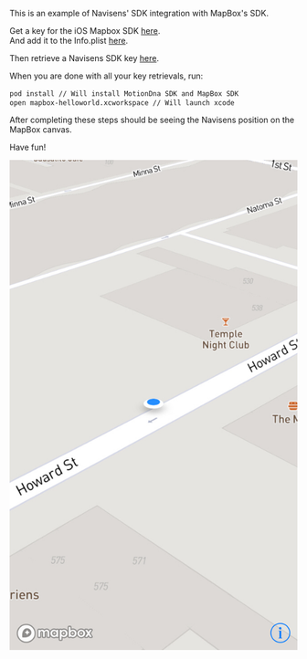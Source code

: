 
This is an example of Navisens' SDK integration with MapBox's SDK.

Get a key for the iOS Mapbox SDK [here](https://www.mapbox.com/account/).  
And add it to the Info.plist [here](https://www.mapbox.com/install/ios/cocoapods-permission/).

Then retrieve a Navisens SDK key [here](https://navisens.com/).

When you are done with all your key retrievals, run:
```
pod install // Will install MotionDna SDK and MapBox SDK
open mapbox-helloworld.xcworkspace // Will launch xcode
```

After completing these steps should be seeing the Navisens position on the MapBox canvas.

Have fun!

![Scheme](navisens_mapbox.jpg)
